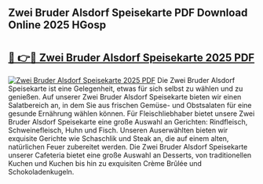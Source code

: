 ## Zwei Bruder Alsdorf Speisekarte PDF Download Online 2025 HGosp

# <h2><a href="http://gc6sdoc.nevu.top/?p=Zwei+Bruder+Alsdorf+Speisekarte">🔗 👉🔴 Zwei Bruder Alsdorf Speisekarte 2025 PDF</a></h2>

[![Zwei Bruder Alsdorf Speisekarte 2025 PDF](https://i.imgur.com/dBaPXMq.png)](http://gc6sdoc.nevu.top/?p=Zwei+Bruder+Alsdorf+Speisekarte)
Die Zwei Bruder Alsdorf Speisekarte ist eine Gelegenheit, etwas für sich selbst zu wählen und zu genießen. Auf unserer Zwei Bruder Alsdorf Speisekarte bieten wir einen Salatbereich an, in dem Sie aus frischen Gemüse- und Obstsalaten für eine gesunde Ernährung wählen können. Für Fleischliebhaber bietet unsere Zwei Bruder Alsdorf Speisekarte eine große Auswahl an Gerichten: Rindfleisch, Schweinefleisch, Huhn und Fisch. Unseren Auserwählten bieten wir exquisite Gerichte wie Schaschlik und Steak an, die auf einem alten, natürlichen Feuer zubereitet werden. Die Zwei Bruder Alsdorf Speisekarte unserer Cafeteria bietet eine große Auswahl an Desserts, von traditionellen Kuchen und Kuchen bis hin zu exquisiten Crème Brûlée und Schokoladenkugeln.
